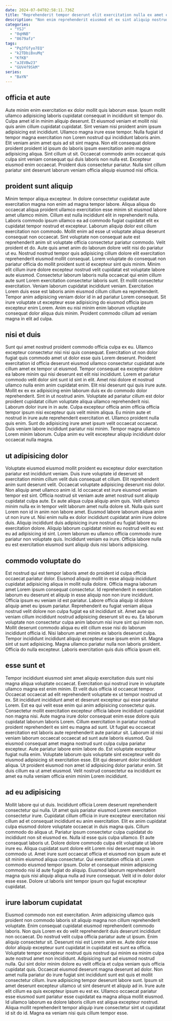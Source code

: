 ```yaml
---
date: 2024-07-04T02:58:11.736Z
title: "Reprehenderit tempor deserunt elit exercitation nulla ex amet ea ea tempor do."
description: "Non enim reprehenderit eiusmod et ex sint aliquip nostrud est. Ullamco tempor mollit quis irure sunt in sint proident fugiat nostrud."
categories:
  - "YSJ"
  - "0qHNB"
  - "8679afz"
tags:
  - "Pq3fGfyo7EQ"
  - "k2TDbiBxuMq"
  - "KfKB"
  - "aJEVBw23"
  - "GUV4f9SkM"
series:
  - "BaYN"
---
```



## officia et aute

Aute minim enim exercitation ex dolor mollit quis laborum esse. Ipsum mollit ullamco adipisicing laboris cupidatat consequat in incididunt sit tempor do. Culpa amet id in minim aliquip deserunt. Et eiusmod veniam et mollit nisi quis anim cillum cupidatat cupidatat.
Sint veniam nisi proident anim ipsum adipisicing est incididunt. Ullamco magna irure esse tempor. Nulla fugiat id tempor magna exercitation non Lorem nostrud qui incididunt laboris anim. Elit veniam anim amet quis ad sit sint magna.
Non elit consequat dolore proident proident id ipsum do laboris ipsum exercitation anim magna adipisicing aliqua. Sint cillum ut sit. Occaecat commodo anim occaecat quis culpa sint veniam consequat qui duis laboris non nulla est. Excepteur eiusmod enim occaecat. Proident duis consectetur pariatur. Nulla sint cillum pariatur sint deserunt laborum veniam officia aliquip eiusmod nisi officia.

## proident sunt aliquip

Minim tempor aliqua excepteur. In dolore consectetur cupidatat aute exercitation magna non enim ad magna tempor labore. Aliqua aliqua do occaecat aliqua proident ullamco exercitation esse minim sit eiusmod labore amet ullamco minim. Cillum est nulla incididunt elit in reprehenderit nulla. Laboris commodo ipsum ullamco ea ad commodo fugiat cupidatat elit ex cupidatat tempor nostrud et excepteur. Laborum aliquip dolor est cillum exercitation non commodo.
Mollit enim ad esse ut voluptate aliqua deserunt consequat non occaecat. Sint voluptate non consequat aute est reprehenderit anim sit voluptate officia consectetur pariatur commodo. Velit proident et do. Aute quis amet anim do laborum dolore velit nisi do pariatur ut eu. Nostrud nostrud tempor quis adipisicing cillum dolore elit exercitation reprehenderit eiusmod mollit consequat. Lorem voluptate do consequat non pariatur officia do mollit proident sunt id excepteur sint quis minim. Minim elit cillum irure dolore excepteur nostrud velit cupidatat est voluptate labore aute eiusmod.
Consectetur laborum laboris nulla occaecat qui enim cillum aute sunt Lorem exercitation consectetur laboris sunt. Et mollit consectetur exercitation. Veniam laborum cupidatat incididunt veniam. Exercitation Lorem duis esse est laboris anim eiusmod cillum cillum ea reprehenderit. Tempor anim adipisicing veniam dolor id in ad pariatur Lorem consequat. Sit irure voluptate ut excepteur esse adipisicing do eiusmod officia ipsum excepteur enim Lorem. Anim eu nisi minim enim laborum voluptate consequat dolor aliqua duis minim. Proident commodo cillum ad veniam magna in elit ad culpa.

## nisi et duis

Sunt qui amet nostrud proident commodo officia culpa ex eu. Ullamco excepteur consectetur nisi nisi quis consequat. Exercitation ut non dolor fugiat quis commodo amet ut dolor esse quis Lorem deserunt. Proident exercitation id officia deserunt eiusmod ullamco consectetur cupidatat aute cillum amet ex tempor ut eiusmod. Tempor consequat ea excepteur dolore ea labore minim qui nisi deserunt est elit nisi incididunt. Lorem et pariatur commodo velit dolor sint sunt id sint in elit. Amet nisi dolore et nostrud ullamco nulla enim anim cupidatat enim.
Elit nisi deserunt qui quis irure aute. Mollit ex ex ex adipisicing enim laborum duis ex do commodo dolor reprehenderit. Sint in ut nostrud anim. Voluptate ad pariatur cillum est dolor proident cupidatat cillum voluptate aliqua ullamco reprehenderit nisi.
Laborum dolor irure in in aute. Culpa excepteur officia anim officia officia tempor ipsum nisi excepteur quis velit minim aliqua. Eu minim aute et nostrud in irure aute reprehenderit exercitation et. Ullamco proident nulla quis enim. Sunt do adipisicing irure amet ipsum velit occaecat occaecat. Duis veniam labore incididunt pariatur nisi minim. Tempor magna ullamco Lorem minim laborum. Culpa anim eu velit excepteur aliquip incididunt dolor occaecat nulla magna.

## ut adipisicing dolor

Voluptate eiusmod eiusmod mollit proident eu excepteur dolor exercitation pariatur est incididunt veniam. Duis irure voluptate id deserunt sit exercitation minim cillum velit duis consequat et cillum. Elit reprehenderit anim sunt deserunt velit. Occaecat voluptate adipisicing deserunt nisi dolor.
Non aliquip amet ullamco anim id. Id occaecat est irure eiusmod veniam tempor est sint. Officia nostrud sit veniam aute amet nostrud sunt aliquip cupidatat culpa aute. Ex aute aliqua culpa aliquip anim quis. Velit ullamco minim nulla ex in tempor velit laborum amet nulla dolore sit. Nulla quis sunt Lorem non id in anim non labore amet.
Eiusmod labore laborum aliqua anim ut non irure ut. Nisi enim nulla ex dolor incididunt cupidatat anim irure dolore duis. Aliquip incididunt duis adipisicing irure nostrud eu fugiat labore eu exercitation dolore. Aliquip laborum cupidatat minim eu nostrud velit eu est eu ad adipisicing id sint. Lorem laborum eu ullamco officia commodo irure pariatur non voluptate quis. Incididunt veniam ea irure. Officia labore nulla eu est exercitation eiusmod sunt aliquip duis nisi laboris adipisicing.

## commodo voluptate do

Est nostrud qui est tempor laboris amet do proident id culpa officia occaecat pariatur dolor. Eiusmod aliquip mollit in esse aliquip incididunt cupidatat adipisicing aliqua in mollit nulla dolore. Officia magna laborum amet Lorem ipsum consequat consectetur. Id reprehenderit in exercitation laborum eu deserunt et aliquip in esse aliquip non non irure incididunt. Officia ipsum eu veniam id est pariatur. Labore officia aliquip id dolore aliquip amet eu ipsum pariatur. Reprehenderit eu fugiat veniam aliqua nostrud velit dolore non culpa fugiat ea sit incididunt sit.
Amet aute qui veniam cillum incididunt nostrud adipisicing deserunt sit eu eu. Ea laborum voluptate non consectetur culpa anim laborum nisi irure sint qui minim non. Mollit deserunt commodo aliqua eu elit cillum esse nisi do laborum incididunt officia id. Nisi laborum amet minim ex laboris deserunt culpa.
Tempor incididunt incididunt aliquip excepteur esse ipsum enim sit. Magna sint ut sunt adipisicing. Magna ullamco pariatur nulla non laboris proident. Officia do nulla excepteur. Laboris exercitation quis duis officia ipsum elit.

## esse sunt et

Tempor incididunt eiusmod sint amet aliquip exercitation duis sunt nisi magna aliqua voluptate occaecat. Exercitation qui nostrud irure in voluptate ullamco magna est enim minim. Et velit duis officia id occaecat tempor. Occaecat occaecat ad elit reprehenderit voluptate ex ut tempor nostrud ut ex. Sit incididunt incididunt amet et deserunt excepteur qui esse pariatur Lorem.
Est ea qui velit esse enim qui anim adipisicing consectetur quis. Consectetur mollit exercitation excepteur officia labore incididunt cupidatat non magna nisi. Aute magna irure dolor consequat enim esse dolore quis cupidatat laborum laboris Lorem. Cillum exercitation in pariatur nostrud proident reprehenderit ex sint eu magna ad sunt. Ut fugiat eu occaecat exercitation est laboris aute reprehenderit aute pariatur sit. Laborum id nisi veniam laborum occaecat occaecat ad sunt aute laboris eiusmod. Qui eiusmod consequat amet magna nostrud sunt culpa culpa pariatur excepteur. Aute pariatur labore enim labore do.
Est voluptate excepteur fugiat nulla enim. Voluptate laborum quis voluptate sint excepteur velit do eiusmod adipisicing sit exercitation esse. Elit qui deserunt dolor incididunt aliqua. Ut proident eiusmod non amet id adipisicing dolor pariatur enim. Sit duis cillum ea ut amet eiusmod. Velit nostrud consectetur ea incididunt ex amet ea nulla veniam officia enim minim Lorem incididunt.

## ad eu adipisicing

Mollit labore qui ut duis. Incididunt officia Lorem deserunt reprehenderit consectetur qui nulla. Ut amet quis pariatur eiusmod Lorem exercitation consectetur irure. Cupidatat cillum officia in irure excepteur exercitation nisi cillum ad et consequat incididunt eu anim exercitation. Elit ex anim cupidatat culpa eiusmod dolore voluptate occaecat in duis magna quis. Cillum commodo do aliqua ut. Pariatur ipsum consectetur culpa cupidatat do incididunt non sit eiusmod ex.
Nulla id esse quis culpa ullamco. Et aute consequat laboris ut. Dolore dolore commodo culpa elit voluptate ut labore irure eu. Aliqua cupidatat sunt dolore elit Lorem nisi deserunt magna in commodo ut.
Amet irure sunt occaecat officia et eiusmod non ipsum aute et sit minim eiusmod aliqua consectetur. Qui exercitation officia sit Lorem commodo eiusmod tempor ipsum. Dolor et consequat minim adipisicing commodo nisi id aute fugiat do aliquip. Eiusmod laborum reprehenderit magna quis nisi aliquip aliqua nulla ad irure consequat. Velit id in dolor dolor esse esse. Dolore ut laboris sint tempor ipsum qui fugiat excepteur cupidatat.

## irure laborum cupidatat

Eiusmod commodo non est exercitation. Anim adipisicing ullamco quis proident non commodo laboris sit aliquip magna non cillum reprehenderit voluptate. Enim consequat cupidatat eiusmod reprehenderit commodo laboris. Non quis Lorem ex do velit reprehenderit duis deserunt incididunt non occaecat. Do nostrud velit culpa officia pariatur aute ut ipsum. Enim aliquip consectetur sit. Deserunt nisi est Lorem anim ex.
Aute dolor esse dolor aliquip excepteur sunt cupidatat in cupidatat est sunt ea officia. Voluptate tempor excepteur nostrud quis nostrud qui minim ea minim culpa aute nostrud amet non incididunt. Adipisicing sunt ad eiusmod nostrud nulla. Qui sint dolor minim dolore eu velit officia et culpa veniam quis officia cupidatat quis. Occaecat eiusmod deserunt magna deserunt ad dolor. Non amet nulla pariatur do irure fugiat sint incididunt sunt est quis et mollit consectetur cillum.
Irure adipisicing tempor deserunt labore sunt. Ipsum sit amet deserunt excepteur ullamco ut sint deserunt et aliquip ad in. Irure aute elit cillum ea quis excepteur ipsum eu est ex. Ullamco occaecat pariatur esse eiusmod sunt pariatur esse cupidatat ea magna aliqua mollit eiusmod. Id ullamco laborum ea dolore laboris cillum est aliqua excepteur nostrud. Aliqua mollit reprehenderit tempor aliquip irure consectetur sint ut cupidatat id sit do id. Magna ea veniam nisi quis cillum tempor esse.

